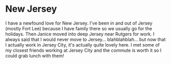 # New Jersey

I have a newfound love for New Jersey. I've been in and out of Jersey (mostly Fort Lee) because I have family there so we usually go for the holidays. Then Janice moved into deep Jersey near Rutgers for work. I always said that I would never move to Jersey... blahblahblah... but now that I actually work in Jersey City, it's actually quite lovely here. I met some of my closest friends working at Jersey City and the commute is worth it so I could grab lunch with them! 